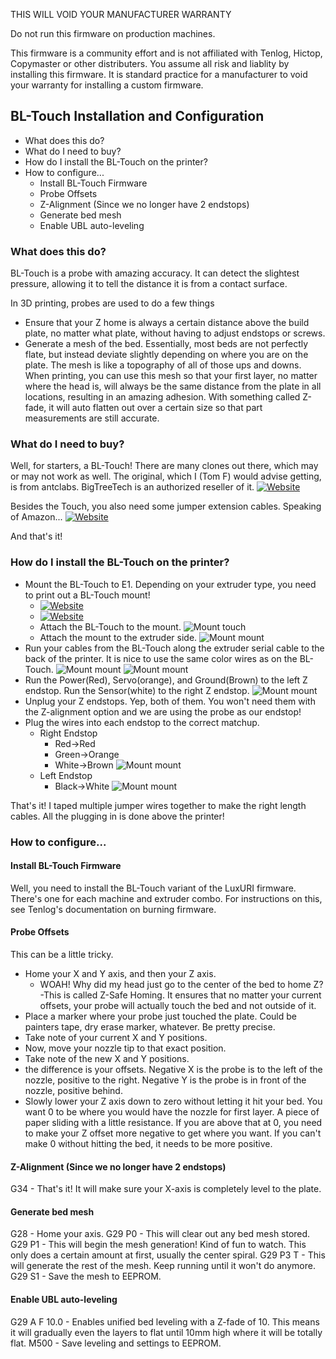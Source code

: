 THIS WILL VOID YOUR MANUFACTURER WARRANTY

Do not run this firmware on production machines.

This firmware is a community effort and is not affiliated with Tenlog, Hictop, Copymaster or other distributers.
You assume all risk and liablity by installing this firmware.
It is standard practice for a manufacturer to void your warranty for installing a custom firmware.

## BL-Touch Installation and Configuration
- What does this do?
- What do I need to buy?
- How do I install the BL-Touch on the printer?
- How to configure...
  - Install BL-Touch Firmware
  - Probe Offsets
  - Z-Alignment (Since we no longer have 2 endstops)
  - Generate bed mesh
  - Enable UBL auto-leveling
  
### What does this do?
BL-Touch is a probe with amazing accuracy. It can detect the slightest pressure, allowing it to tell the distance it is from a contact surface.

In 3D printing, probes are used to do a few things
- Ensure that your Z home is always a certain distance above the build plate, no matter what plate, without having to adjust endstops or screws.
- Generate a mesh of the bed. Essentially, most beds are not perfectly flate, but instead deviate slightly depending on where you are on the plate. The mesh is like a topography of all of those ups and downs. When printing, you can use this mesh so that your first layer, no matter where the head is, will always be the same distance from the plate in all locations, resulting in an amazing adhesion. With something called Z-fade, it will auto flatten out over a certain size so that part measurements are still accurate.

### What do I need to buy?
Well, for starters, a BL-Touch! There are many clones out there, which may or may not work as well. The original, which I (Tom F) would advise getting, is from antclabs. BigTreeTech is an authorized reseller of it. [![Website](https://img.shields.io/badge/Amazon-green?style=flat-square)](https://www.amazon.com/gp/product/B08BYP4G7J/)

Besides the Touch, you also need some jumper extension cables. Speaking of Amazon... [![Website](https://img.shields.io/badge/Amazon-green?style=flat-square)](https://www.amazon.com/gp/product/B07GD1TH2K/)

And that's it!

### How do I install the BL-Touch on the printer?

- Mount the BL-Touch to E1.
  Depending on your extruder type, you need to print out a BL-Touch mount!
  - [![Website](https://img.shields.io/badge/Titan-black?style=flat-square)](https://github.com/klack/marlin/blob/BL-Touch/docs/Titan-BL_Touch-Mount.stl)
  - [![Website](https://img.shields.io/badge/Stock-black?style=flat-square)](https://thingiverse.com)
  - Attach the BL-Touch to the mount.
  ![Mount touch](docs/PXL_20210112_202053715.jpg)
  - Attach the mount to the extruder side.
  ![Mount mount](docs/PXL_20210112_202102498.jpg)
- Run your cables from the BL-Touch along the extruder serial cable to the back of the printer. It is nice to use the same color wires as on the BL-Touch.
![Mount mount](docs/PXL_20210112_202004002.jpg)
![Mount mount](docs/PXL_20210112_202015256.jpg)
- Run the Power(Red), Servo(orange), and Ground(Brown) to the left Z endstop. Run the Sensor(white) to the right Z endstop.
![Mount mount](docs/PXL_20210112_202037819.jpg)
- Unplug your Z endstops. Yep, both of them. You won't need them with the Z-alignment option and we are using the probe as our endstop!
- Plug the wires into each endstop to the correct matchup.
  - Right Endstop
    - Red->Red
    - Green->Orange
    - White->Brown
    ![Mount mount](docs/PXL_20210112_201922725.jpg)
  - Left Endstop
    - Black->White
    ![Mount mount](docs/PXL_20210112_201846120.jpg)
    
That's it! I taped multiple jumper wires together to make the right length cables. All the plugging in is done above the printer!
    
### How to configure...

#### Install BL-Touch Firmware
Well, you need to install the BL-Touch variant of the LuxURI firmware. There's one for each machine and extruder combo. For instructions on this, see Tenlog's documentation on burning firmware.

#### Probe Offsets
This can be a little tricky.
- Home your X and Y axis, and then your Z axis.
  - WOAH! Why did my head just go to the center of the bed to home Z?
    -This is called Z-Safe Homing. It ensures that no matter your current offsets, your probe will actually touch the bed and not outside of it.
- Place a marker where your probe just touched the plate. Could be painters tape, dry erase marker, whatever. Be pretty precise.
- Take note of your current X and Y positions.
- Now, move your nozzle tip to that exact position.
- Take note of the new X and Y positions.
- the difference is your offsets. Negative X is the probe is to the left of the nozzle, positive to the right. Negative Y is the probe is in front of the nozzle, positive behind.
- Slowly lower your Z axis down to zero without letting it hit your bed. You want 0 to be where you would have the nozzle for first layer. A piece of paper sliding with a little resistance. If you are above that at 0, you need to make your Z offset more negative to get where you want. If you can't make 0 without hitting the bed, it needs to be more positive.

#### Z-Alignment (Since we no longer have 2 endstops)
G34 - That's it! It will make sure your X-axis is completely level to the plate.

#### Generate bed mesh
G28 - Home your axis.
G29 P0 - This will clear out any bed mesh stored.
G29 P1 - This will begin the mesh generation! Kind of fun to watch. This only does a certain amount at first, usually the center spiral.
G29 P3 T - This will generate the rest of the mesh. Keep running until it won't do anymore.
G29 S1 - Save the mesh to EEPROM.

#### Enable UBL auto-leveling
G29 A F 10.0 - Enables unified bed leveling with a Z-fade of 10. This means it will gradually even the layers to flat until 10mm high where it will be totally flat.
M500 - Save leveling and settings to EEPROM.
